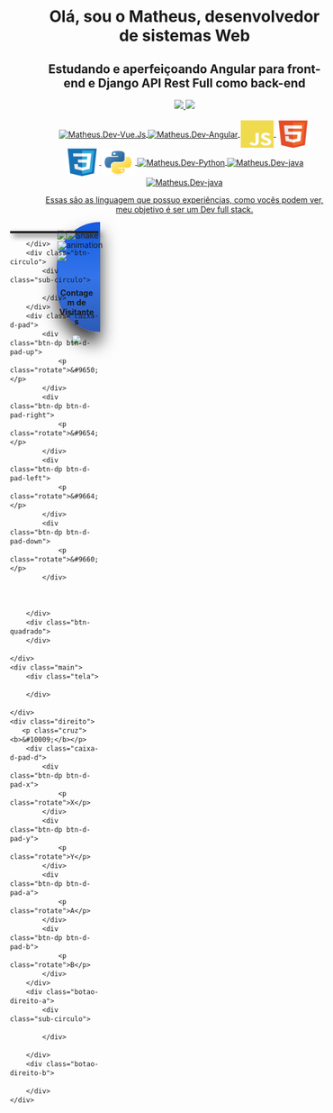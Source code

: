 <h1 align="center">Olá, sou o Matheus, desenvolvedor de sistemas Web</h1>
<h2 align="center"> Estudando e aperfeiçoando Angular para front-end e Django API Rest Full como back-end</h2>
<div align="center">
  <a href="https://github.com/matheusstyt">
    
  <img height="180em" src="https://github-readme-stats.vercel.app/api?username=matheusstyt&show_icons=true&theme=dracula&include_all_commits=true&count_private=true"/>
  <img height="180em" src="https://github-readme-stats.vercel.app/api/top-langs/?username=matheusstyt&layout=compact&langs_count=7&theme=dracula"/>
</div>
<div align="center" style="display: inline_block"><br>
<img align="center" alt="Matheus.Dev-Vue.Js" height="50" width="60" src="https://cdn.jsdelivr.net/gh/devicons/devicon/icons/angularjs/angularjs-plain.svg" />
<img align="center" alt="Matheus.Dev-Angular" height="50" width="60" src="https://cdn.jsdelivr.net/gh/devicons/devicon/icons/vuejs/vuejs-original.svg" />         
<img align="center" alt="Matheus.Dev-Js" height="50" width="60" src="https://raw.githubusercontent.com/devicons/devicon/master/icons/javascript/javascript-plain.svg">
<img align="center" alt="Matheus.Dev-HTML" height="50" width="60" src="https://raw.githubusercontent.com/devicons/devicon/master/icons/html5/html5-original.svg">
<img align="center" alt="Matheus.Dev-CSS" height="50" width="60" src="https://raw.githubusercontent.com/devicons/devicon/master/icons/css3/css3-original.svg">
<img align="center" alt="Matheus.Dev-Python" height="50" width="60" src="https://raw.githubusercontent.com/devicons/devicon/master/icons/python/python-original.svg">
<img align="center" alt="Matheus.Dev-Python" height="50" width="60" src="https://cdn.jsdelivr.net/gh/devicons/devicon/icons/django/django-plain.svg" />
<img align="center" alt="Matheus.Dev-java" height="50" width="60" src="https://cdn.jsdelivr.net/gh/devicons/devicon/icons/java/java-original.svg" />
<img align="center" alt="Matheus.Dev-java" height="50" width="60" src="https://cdn.jsdelivr.net/gh/devicons/devicon/icons/microsoftsqlserver/microsoftsqlserver-plain-wordmark.svg" />
  <p>Essas são as linguagem que possuo experiências, como vocês podem ver, meu objetivo é ser um Dev full stack.</p>
</div>
  <div class="switch">
    <div class="esquerdo">
        <div class="retangunlo">

        </div>
        <div class="btn-circulo">
            <div class="sub-circulo">

            </div>
        </div>
        <div class="caixa-d-pad">
            <div class="btn-dp btn-d-pad-up">
                <p class="rotate">&#9650;</p>
            </div>
            <div class="btn-dp btn-d-pad-right">
                <p class="rotate">&#9654;</p>
            </div>
            <div class="btn-dp btn-d-pad-left">
                <p class="rotate">&#9664;</p>
            </div>
            <div class="btn-dp btn-d-pad-down">
                <p class="rotate">&#9660;</p>
            </div>
            
            
            
        </div>
        <div class="btn-quadrado">
        </div>

    </div>
    <div class="main">
        <div class="tela">

        </div>

    </div>
    <div class="direito">
       <p class="cruz"><b>&#10009;</b></p>
        <div class="caixa-d-pad-d">
            <div class="btn-dp btn-d-pad-x">
                <p class="rotate">X</p>
            </div>
            <div class="btn-dp btn-d-pad-y">
                <p class="rotate">Y</p>
            </div>
            <div class="btn-dp btn-d-pad-a">
                <p class="rotate">A</p>
            </div>
            <div class="btn-dp btn-d-pad-b">
                <p class="rotate">B</p>
            </div>
        </div>
        <div class="botao-direito-a">
            <div class="sub-circulo">

            </div>

        </div>
        <div class="botao-direito-b">

        </div>
    </div>

</div>

 
<div style="display: flex"; justify-content: space-around;> 

  <a href="https://instagram.com/matheus._dev" target="_blank"><img src="https://img.shields.io/badge/-Instagram-%23E4405F?style=for-the-badge&logo=instagram&logoColor=white" target="_blank"></a>
  <a href = "mailto:matheus20galdino@gmail.com"><img src="https://img.shields.io/badge/-Gmail-%23333?style=for-the-badge&logo=gmail&logoColor=white" target="_blank"></a>
  <a href="https://www.linkedin.com/in/matheus-galdino-083825144/" target="_blank"><img src="https://img.shields.io/badge/-LinkedIn-%230077B5?style=for-the-badge&logo=linkedin&logoColor=white" target="_blank"></a> 
 
  ![Snake animation](https://github.com/matheusstyt/matheusstyt/blob/output/github-contribution-grid-snake.svg)
 
</div>

<div align="center">
<br><p align="centre"><b>Contagem de Visitantes</b></p>  
<p align="center"><img align="center" src="https://profile-counter.glitch.me/{matheusstyt}/count.svg" /></p> 
<br>
</div>
  <style> 
  .switch{
    margin: 0 auto;
    width: 90%;
    aspect-ratio: 27.4/11.7;
    display: flex;
    
}
.esquerdo, .direito, .main{
    height: 100%;
    box-shadow: 0 20px 30px rgb(54, 54, 54);
}
.esquerdo, .direito{
    width:15%;
}
.esquerdo{
    background-color: rgb(60, 159, 174);
    background: -webkit-gradient(linear, left top, left bottom, color-stop(0%,#135ce3), color-stop(50%,#3474ea), color-stop(100%,#2b5bb5));
    border: 1px solid #3b3ed0a9;
    border-radius: 8vmax 0 0 8vmax;
    padding-right: 8px;
    border-right: none;
    position: relative;
}
.esquerdo .retangunlo{
    background-color: rgb(34, 34, 34);
    height: 2%;
    aspect-ratio: 30/10;
    margin-top: 20%;
    float: right;
    right: 4%; 
    position: absolute;
    box-shadow: 5px 5px 10px rgb(54, 54, 54);

}
.direito{
    background: -webkit-gradient(linear, left top, left bottom, color-stop(0%,#e42222), color-stop(50%,#df3030), color-stop(100%,#dc3838));
    border-radius:0 8vmax 8vmax 0;
    border: 1px solid #ad3030bd;
}
.main{
    width:70%;
    background-color: rgb(30, 30, 30);
    display: flex;
    align-items: center;
    justify-content: center;
}
.main .tela{
    width: 92%;
    height: 92%;
    background-image: linear-gradient(to right, rgb(20, 20, 20) 0, rgb(20, 20, 20) 50%, rgb(19, 19, 19) 30%);
    
}
/* ESQUERDO */
.btn-circulo{
    margin: 0 auto;
    margin-top: 50%;
    border-radius: 50%;
    aspect-ratio: 1/1;
    width: 45%;
    background-color: rgb(34, 34, 34);
    display: flex;
    align-items: center;
    justify-content: center;
    box-shadow: 5px 5px 10px rgb(54, 54, 54);
}
.sub-circulo{
    background-color: rgba(95, 95, 95, 0.3);
    width: 70%;
    height: 70%;
    border-radius: 50%;
}
.caixa-d-pad{
    display: flex;
    gap: 0.1vmax;
    flex-flow: wrap row ;
    justify-content: space-around;
    width: 70%;
    aspect-ratio: 1/1;
    margin: 35%  auto auto;
    transform: rotate(45deg);
    
}
.btn-dp{
    border-radius: 50%;
    height: 40%;
    aspect-ratio: 1/1;
    background-color: rgb(34, 34, 34);
    display: flex;
    align-items: center;
    justify-content: center; 
    box-shadow: 5px 5px 10px rgb(54, 54, 54);
}
.btn-d-pad-up{
}
.btn-d-pad-down{
}

.btn-d-pad-left{
}

.btn-d-pad-right{

}
.btn-quadrado{
    width: 15%;
    aspect-ratio: 1/1;
    background-color: rgb(34, 34, 34);
    margin-top: 27%;
    float: right;
    margin-right: 5%; 
    box-shadow: 1px 1px 10px rgb(54, 54, 54);
}

/* DIREITO */
.cruz{
    font-size: 2vmax;
    margin: 15% 0;
    padding: 0;
    font-family: 'Verdana';
    color: rgb(34, 34, 34);
    text-shadow: 0px 0px 10px rgb(54, 54, 54);
    
  }
  .caixa-d-pad-d{
    display: flex;
    gap: 0.1vmax;
    flex-flow: wrap row ;
    justify-content: space-around;
    width: 70%;
    aspect-ratio: 1/1;
    margin: 0vmax  auto auto;
    transform: rotate(45deg);
}
.btn-d-pad-up-d{

}
.btn-d-pad-down-d{
}

.btn-d-pad-left-d{
}

.btn-d-pad-right-d{
}
.btn-quadrado-d{
    height: 45px;
    width: 45px;
    background-color: rgb(34, 34, 34);
    margin-top: 27%;
    float: right;
    margin-right: 26px;
    box-shadow: 5px 5px 10px rgb(54, 54, 54);

}
.botao-direito-a, .botao-direito-b{
    border-radius: 50%;
    box-shadow: 5px 5px 10px rgb(54, 54, 54);

}
.botao-direito-a{
    margin: 0 auto;
    margin-top: 20%;
    aspect-ratio: 1/1;
    width: 40%;
    background-color: rgb(34, 34, 34); 
    display: flex;
    align-items: center;
    justify-content: center; 
}
.botao-direito-b{
    margin-top: 12%;
    margin-left: 15%;
    aspect-ratio: 1/1;
    width: 25%;
    background-color: rgb(34, 34, 34);
    
}
.rotate{color: rgb(64, 64, 64);
    transform: rotate(-45deg); 
    font-size: 1.2vmax;
    font-family: 'arial';
}
  </style>
